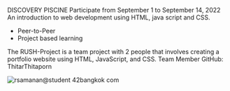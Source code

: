 DISCOVERY PISCINE
Participate from September 1 to September 14, 2022
An introduction to web development using HTML, java script and CSS.
-  Peer-to-Peer
-  Project based learning

The RUSH-Project is a team project with 2 people that involves creating a portfolio website using HTML, JavaScript, and CSS. Team Member GitHub: ThitarThitaporn

![rsamanan@student 42bangkok com](https://github.com/DaoRungphailin/Rush-Project/assets/88391247/f28b80a7-7742-4b54-aec9-aaa47b7fcb18)
